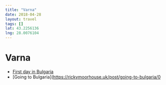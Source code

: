 ```yaml
---
title: "Varna"
date: 2018-04-28
layout: travel
tags: []
lat: 43.2256136
lng: 28.0076104
---
```

# Varna

 - [First day in Bulgaria](https://rickymoorhouse.uk/post/first-day-in-bulgaria/)
 - [Going to Bulgaria](https://rickymoorhouse.uk/post/going-to-bulgaria/0
